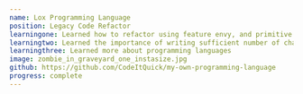 ```yaml
---
name: Lox Programming Language
position: Legacy Code Refactor
learningone: Learned how to refactor using feature envy, and primitive obsession with Jetbrains Tooling
learningtwo: Learned the importance of writing sufficient number of characterization tests
learningthree: Learned more about programming languages
image: zombie_in_graveyard_one_instasize.jpg
github: https://github.com/CodeItQuick/my-own-programming-language
progress: complete
---
```

